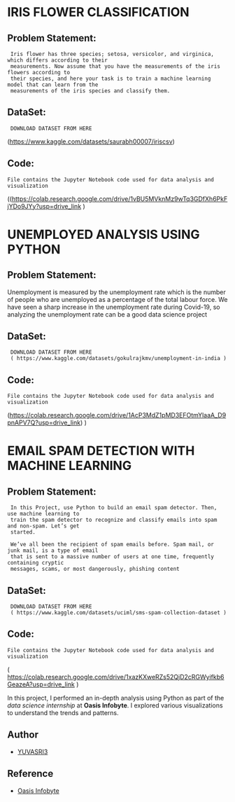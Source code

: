 # IRIS FLOWER CLASSIFICATION 

## Problem Statement:

     Iris flower has three species; setosa, versicolor, and virginica, which differs according to their
     measurements. Now assume that you have the measurements of the iris flowers according to
     their species, and here your task is to train a machine learning model that can learn from the
     measurements of the iris species and classify them.


## DataSet:

     DOWNLOAD DATASET FROM HERE
(https://www.kaggle.com/datasets/saurabh00007/iriscsv)



## Code:
     
    File contains the Jupyter Notebook code used for data analysis and visualization 
((https://colab.research.google.com/drive/1vBU5MVknMz9wTq3GDfXh6PkFjYDo9JYy?usp=drive_link ) 



# UNEMPLOYED ANALYSIS USING PYTHON 

## Problem Statement:

   Unemployment is measured by the unemployment rate which is the number of people
   who are unemployed as a percentage of the total labour force. We have seen a sharp
   increase in the unemployment rate during Covid-19, so analyzing the unemployment rate
   can be a good data science project


## DataSet:

     DOWNLOAD DATASET FROM HERE 
     ( https://www.kaggle.com/datasets/gokulrajkmv/unemployment-in-india )

## Code:
     
    File contains the Jupyter Notebook code used for data analysis and visualization 
(https://colab.research.google.com/drive/1AcP3MdZ1pMD3EFOtmYlaaA_D9pnAPV7Q?usp=drive_link) ) 

# EMAIL SPAM DETECTION WITH MACHINE LEARNING

## Problem Statement:

     In this Project, use Python to build an email spam detector. Then, use machine learning to
     train the spam detector to recognize and classify emails into spam and non-spam. Let’s get
     started.
     
     We’ve all been the recipient of spam emails before. Spam mail, or junk mail, is a type of email
     that is sent to a massive number of users at one time, frequently containing cryptic
     messages, scams, or most dangerously, phishing content
 
## DataSet:

     DOWNLOAD DATASET FROM HERE 
     ( https://www.kaggle.com/datasets/uciml/sms-spam-collection-dataset )

## Code:
     
    File contains the Jupyter Notebook code used for data analysis and visualization 
( https://colab.research.google.com/drive/1xazKXweRZs52QjD2cRGWyifkb6GeazeA?usp=drive_link )



In this project, I performed an in-depth analysis using Python as part of the _data science internship_ at **Oasis Infobyte**. I explored various visualizations to understand the trends and patterns. 


## Author

- [YUVASRI3](https://www.linkedin.com/in/yuvasri-p-b380b5258?utm_source=share&utm_campaign=share_via&utm_content=profile&utm_medium=android_app )

## Reference
 - [Oasis Infobyte](https://oasisinfobyte.com)
